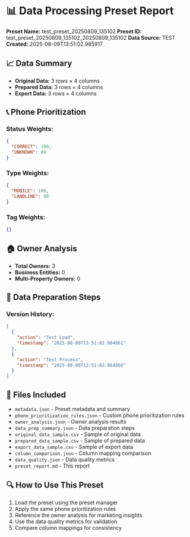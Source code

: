 # 📊 Data Processing Preset Report
**Preset Name:** test_preset_20250809_135102
**Preset ID:** test_preset_20250809_135102_20250809_135102
**Data Source:** TEST
**Created:** 2025-08-09T13:51:02.985917

## 📈 Data Summary
- **Original Data:** 3 rows × 4 columns
- **Prepared Data:** 3 rows × 4 columns
- **Export Data:** 3 rows × 4 columns

## 📞 Phone Prioritization
### Status Weights:
```json
{
  "CORRECT": 100,
  "UNKNOWN": 80
}
```

### Type Weights:
```json
{
  "MOBILE": 100,
  "LANDLINE": 80
}
```

### Tag Weights:
```json
{}
```

## 🏠 Owner Analysis
- **Total Owners:** 3
- **Business Entities:** 0
- **Multi-Property Owners:** 0

## 🔧 Data Preparation Steps
### Version History:
```json
[
  {
    "action": "Test Load",
    "timestamp": "2025-08-09T13:51:02.984861"
  },
  {
    "action": "Test Process",
    "timestamp": "2025-08-09T13:51:02.984868"
  }
]
```

## 📁 Files Included
- `metadata.json` - Preset metadata and summary
- `phone_prioritization_rules.json` - Custom phone prioritization rules
- `owner_analysis.json` - Owner analysis results
- `data_prep_summary.json` - Data preparation steps
- `original_data_sample.csv` - Sample of original data
- `prepared_data_sample.csv` - Sample of prepared data
- `export_data_sample.csv` - Sample of export data
- `column_comparison.json` - Column mapping comparison
- `data_quality.json` - Data quality metrics
- `preset_report.md` - This report

## 🔍 How to Use This Preset
1. Load the preset using the preset manager
2. Apply the same phone prioritization rules
3. Reference the owner analysis for marketing insights
4. Use the data quality metrics for validation
5. Compare column mappings for consistency
